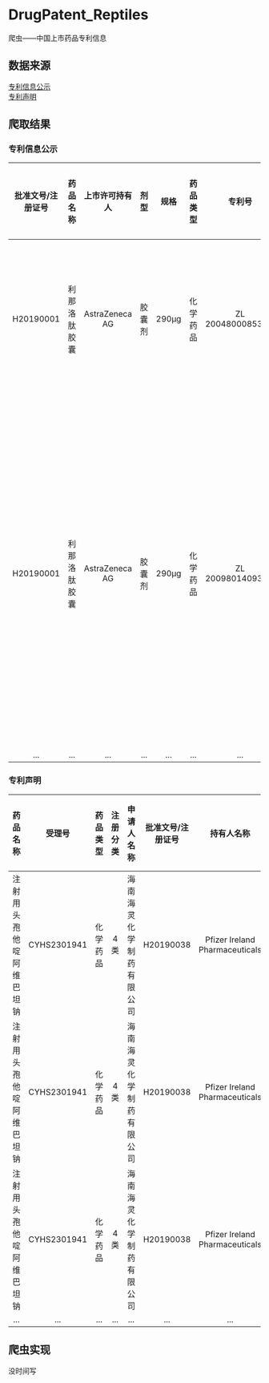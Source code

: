 # DrugPatent_Reptiles
爬虫——中国上市药品专利信息
## 数据来源
[专利信息公示](https://zldj.cde.org.cn/list?listType=PublicInfoList)  
[专利声明](https://zldj.cde.org.cn/list?listType=PatentStatementList)

## 爬取结果
### 专利信息公示  
| **批准文号/注册证号** | **药品名称** | **上市许可持有人** | **剂型** | **规格** | **药品类型** |     **专利号**    |                        **专利名称**                        |        **专利权人**        | **专利被许可人** | **授权日期** |               **权利要求编号**               |               **备注**              |     **创建时间**    |
|:---------------------:|:------------:|:------------------:|:--------:|:--------:|:------------:|:-----------------:|:----------------------------------------------------------:|:--------------------------:|:----------------:|:------------:|:--------------------------------------------:|:-----------------------------------:|:-------------------:|
|       H20190001       | 利那洛肽胶囊 |   AstraZeneca AG   |  胶囊剂  |   290μg  |   化学药品   | ZL 200480008533.9 |                 多肽及包含多肽的药物组合物                 | 艾恩伍德医药品股份有限公司 |  AstraZeneca AB  |  2010-02-17  |                      1,2                     |                                     | 2021-12-16 16:24:08 |
|       H20190001       | 利那洛肽胶囊 |   AstraZeneca AG   |  胶囊剂  |   290μg  |   化学药品   | ZL 200980140931.9 | 适合口服给药的鸟苷酸环化酶-C受体激动剂多肽的稳定的固体制剂 |        硬木药品公司        |  AstraZeneca AB  |  2015-07-29  | 1-3 , 5-10, 13-15, 18, 20, 23-25, 29, and 30 | includes for use claims (13-15, 23) | 2021-12-16 16:24:08 |
|          ...          |      ...     |         ...        |    ...   |    ...   |      ...     |        ...        |                             ...                            |             ...            |        ...       |      ...     |                      ...                     |                 ...                 |         ...         |
### 专利声明
|       **药品名称**       |  **受理号** | **药品类型** | **注册分类** |      **申请人名称**      | **批准文号/注册证号** |         **持有人名称**         | **受理日期** |     **公开时间**    | **登录的专利号** | **登录的权利要求项编号** | **专利声明类型** |        **备注**        |
|:------------------------:|:-----------:|:------------:|:------------:|:------------------------:|:---------------------:|:------------------------------:|:------------:|:-------------------:|:----------------:|:------------------------:|:----------------:|:----------------------:|
| 注射用头孢他啶阿维巴坦钠 | CYHS2301941 |   化学药品   |      4类     | 海南海灵化学制药有限公司 |       H20190038       | Pfizer Ireland Pharmaceuticals |  2023-07-19  | 2023-07-19 23:20:10 |   ZL01816700.4   |      1-6、14、12-13      |       4.1类      | 专利届满日为2021.07.23 |
| 注射用头孢他啶阿维巴坦钠 | CYHS2301941 |   化学药品   |      4类     | 海南海灵化学制药有限公司 |       H20190038       | Pfizer Ireland Pharmaceuticals |  2023-07-19  | 2023-07-19 23:20:10 | ZL200710001595.2 |          1、2、4         |       4.1类      | 专利届满日为2023.01.26 |
| 注射用头孢他啶阿维巴坦钠 | CYHS2301941 |   化学药品   |      4类     | 海南海灵化学制药有限公司 |       H20190038       | Pfizer Ireland Pharmaceuticals |  2023-07-19  | 2023-07-19 23:20:10 |   ZL03802878.6   |        1-6、8、11        |       4.1类      | 专利届满日为2023.01.26 |
|            ...           |     ...     |      ...     |      ...     |            ...           |          ...          |               ...              |      ...     |         ...         |        ...       |            ...           |        ...       |           ...          |

## 爬虫实现
没时间写